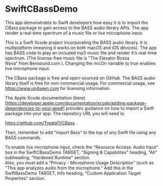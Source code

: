 # SwiftCBassDemo
This app demonstrates to Swift developers how easy it is to import the CBass package to gain access to the BASS audio library APIs.  The app render a real-time spectrum of a music file or live microphone input.

This is a Swift Xcode project incorporating the BASS audio library.  It is multiplatform (meaning it works on both macOS and iOS devices).  The app has BASS code to play an included mp3 music file and render it's real-time spectrum.  (The license-free music file is "The Elevator Bossa Nova" from Bensound.com ).  Changing the micOn variable to true enables live microphone input.

The CBass package is free and open-sourced on GitHub.  The BASS audio library itself is free for non-commercial usage.  For commercial usage, see https://www.un4seen.com for licensing information.

The Apple Xcode documentation (here)[https://developer.apple.com/documentation/xcode/adding-package-dependencies-to-your-app#] provides guidance on how to import a Swift package into your app.  The repostory URL you will need is:

https://github.com/Treata11/CBass .

Then, remember to add "import Bass" to the top of any Swift file using any BASS commands.

To enable live microphone input, check the "Resource Access: Audio Input" box in the SwiftCBassDemo TARGET, "Signing & Capabilites" heading, "All" subheading, "Hardened Runtime" section.  
Also, you must add a "Privacy - Microphone Usage Description" (such as "This app analyzes audio from the microphone."  Add this in the SwiftBassDemo TARGET, Info heading, "Custom Application Target Properties" section.
